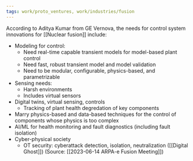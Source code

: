 ```yaml
---
tags: work/proto_ventures, work/industries/fusion
---
```


According to Aditya Kumar from GE Vernova, the needs for control system innovations for [[Nuclear fusion]] include:
- Modeling for control:
	- Need real-time capable transient models for model-based plant control
	- Need fast, robust transient model and model validation
	- Need to be modular, configurable, physics-based, and parametrizable
- Sensing needs:
	- Harsh environments
	- Includes virtual sensors
- Digital twins, virtual sensing, controls
	- Tracking of plant health degredation of key components
- Marry physics-based and data-based techniques for the control of components whose physics is too complex
- AI/ML for health monitoring and fault diagnostics (including fault isolation)
- Cyber-physical society
	- OT security: cyberattack detection, isolation, neutralization ([[Digital Ghost]])
(Source: [[2023-06-14 ARPA-e Fusion Meeting]])